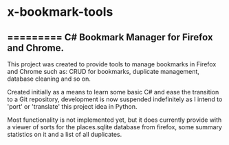 # x-bookmark-tools
=========
C# Bookmark Manager for Firefox and Chrome.
-----
This project was created to provide tools to manage bookmarks in Firefox and Chrome such as: CRUD for bookmarks, duplicate management, database cleaning and so on.

Created initially as a means to learn some basic C# and ease the transition to a Git repository, development is now suspended indefinitely as I intend to 'port' or 'translate' this project idea in Python.

Most functionality is not implemented yet, but it does currently provide with a viewer of sorts for the places.sqlite database from firefox, some summary statistics on it and a list of all duplicates.